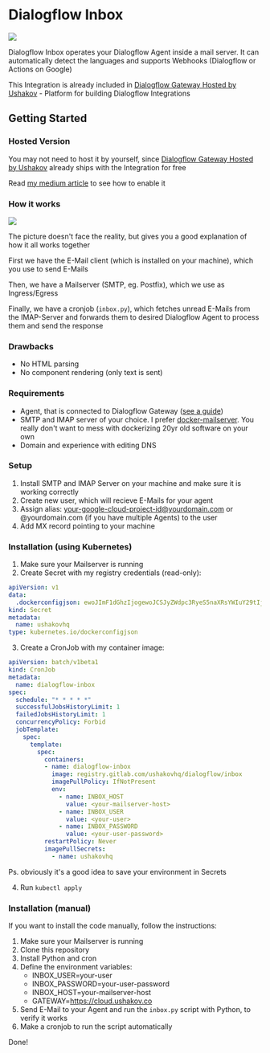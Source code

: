 # Dialogflow Inbox

![](https://i.imgur.com/8yoLPGI.png)

Dialogflow Inbox operates your Dialogflow Agent inside a mail server. It can automatically detect the languages and supports Webhooks (Dialogflow or Actions on Google)

This Integration is already included in [Dialogflow Gateway Hosted by Ushakov](https://dialogflow.cloud.ushakov.co) - Platform for building Dialogflow Integrations

## Getting Started

### Hosted Version

You may not need to host it by yourself, since [Dialogflow Gateway Hosted by Ushakov](https://dialogflow.cloud.ushakov.co) already ships with the Integration for free

Read [my medium article](https://medium.com/@ushakovhq/dialogflow-over-e-mail-85bd1b3dd8d6) to see how to enable it

### How it works

![](https://i.imgur.com/LliWtRV.png)

The picture doesn't face the reality, but gives you a good explanation of how it all works together

First we have the E-Mail client (which is installed on your machine), which you use to send E-Mails

Then, we have a Mailserver (SMTP, eg. Postfix), which we use as Ingress/Egress

Finally, we have a cronjob (`inbox.py`), which fetches unread E-Mails from the IMAP-Server and forwards them to desired Dialogflow Agent to process them and send the response

### Drawbacks

- No HTML parsing
- No component rendering (only text is sent)

### Requirements

- Agent, that is connected to Dialogflow Gateway ([see a guide](https://medium.com/@ushakovhq/dialogflow-gateway-installation-8f3c6247ef82))
- SMTP and IMAP server of your choice. I prefer [docker-mailserver](https://github.com/tomav/docker-mailserver). You really don't want to mess with dockerizing 20yr old software on your own
- Domain and experience with editing DNS

### Setup

1. Install SMTP and IMAP Server on your machine and make sure it is working correctly
2. Create new user, which will recieve E-Mails for your agent
3. Assign alias: your-google-cloud-project-id@yourdomain.com or @yourdomain.com (if you have multiple Agents) to the user
4. Add MX record pointing to your machine

### Installation (using Kubernetes)

1. Make sure your Mailserver is running
2. Create Secret with my registry credentials (read-only):

```yaml
apiVersion: v1
data:
  .dockerconfigjson: ewoJImF1dGhzIjogewoJCSJyZWdpc3RyeS5naXRsYWIuY29tIjogewoJCQkiYXV0aCI6ICJaMmwwYkdGaUsyUmxjR3h2ZVMxMGIydGxiaTAzTlRnNE5EcHZURWhTTTJKS2MzcEtkbXMzVTNGNlpUaG5PQT09IgoJCX0KCX0sCgkiSHR0cEhlYWRlcnMiOiB7CgkJIlVzZXItQWdlbnQiOiAiRG9ja2VyLUNsaWVudC8xOC4wOS4wIChsaW51eCkiCgl9Cn0=
kind: Secret
metadata:
  name: ushakovhq
type: kubernetes.io/dockerconfigjson
```

3. Create a CronJob with my container image:

```yaml
apiVersion: batch/v1beta1
kind: CronJob
metadata:
  name: dialogflow-inbox
spec:
  schedule: "* * * * *"
  successfulJobsHistoryLimit: 1
  failedJobsHistoryLimit: 1
  concurrencyPolicy: Forbid
  jobTemplate:
    spec:
      template:
        spec:
          containers:
          - name: dialogflow-inbox
            image: registry.gitlab.com/ushakovhq/dialogflow/inbox
            imagePullPolicy: IfNotPresent
            env:
              - name: INBOX_HOST
                value: <your-mailserver-host>
              - name: INBOX_USER
                value: <your-user>
              - name: INBOX_PASSWORD
                value: <your-user-password>
          restartPolicy: Never
          imagePullSecrets:
            - name: ushakovhq
```

Ps. obviously it's a good idea to save your environment in Secrets

4. Run `kubectl apply`

### Installation (manual)

If you want to install the code manually, follow the instructions:

1. Make sure your Mailserver is running
2. Clone this repository
3. Install Python and cron
4. Define the environment variables:
    - INBOX_USER=your-user
    - INBOX_PASSWORD=your-user-password
    - INBOX_HOST=your-mailserver-host
    - GATEWAY=https://cloud.ushakov.co
5. Send E-Mail to your Agent and run the `inbox.py` script with Python, to verify it works
6. Make a cronjob to run the script automatically

Done!